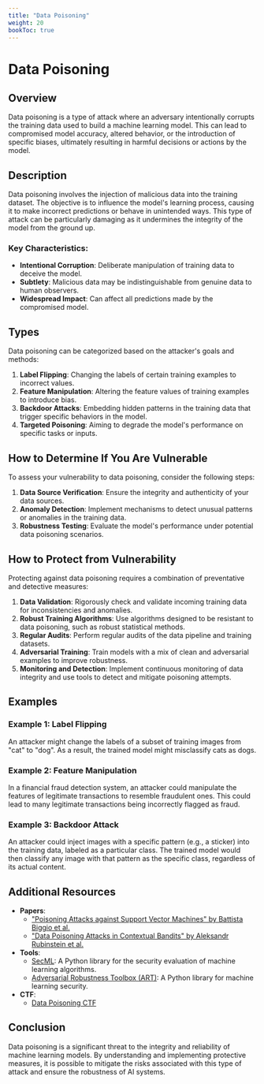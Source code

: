 ```yaml
---
title: "Data Poisoning"
weight: 20
bookToc: true
---
```


# Data Poisoning

## Overview
Data poisoning is a type of attack where an adversary intentionally corrupts the training data used to build a machine learning model. This can lead to compromised model accuracy, altered behavior, or the introduction of specific biases, ultimately resulting in harmful decisions or actions by the model.

## Description
Data poisoning involves the injection of malicious data into the training dataset. The objective is to influence the model's learning process, causing it to make incorrect predictions or behave in unintended ways. This type of attack can be particularly damaging as it undermines the integrity of the model from the ground up.

### Key Characteristics:
- **Intentional Corruption**: Deliberate manipulation of training data to deceive the model.
- **Subtlety**: Malicious data may be indistinguishable from genuine data to human observers.
- **Widespread Impact**: Can affect all predictions made by the compromised model.

## Types
Data poisoning can be categorized based on the attacker's goals and methods:

1. **Label Flipping**: Changing the labels of certain training examples to incorrect values.
2. **Feature Manipulation**: Altering the feature values of training examples to introduce bias.
3. **Backdoor Attacks**: Embedding hidden patterns in the training data that trigger specific behaviors in the model.
4. **Targeted Poisoning**: Aiming to degrade the model's performance on specific tasks or inputs.

## How to Determine If You Are Vulnerable
To assess your vulnerability to data poisoning, consider the following steps:

1. **Data Source Verification**: Ensure the integrity and authenticity of your data sources.
2. **Anomaly Detection**: Implement mechanisms to detect unusual patterns or anomalies in the training data.
3. **Robustness Testing**: Evaluate the model's performance under potential data poisoning scenarios.

## How to Protect from Vulnerability
Protecting against data poisoning requires a combination of preventative and detective measures:

1. **Data Validation**: Rigorously check and validate incoming training data for inconsistencies and anomalies.
2. **Robust Training Algorithms**: Use algorithms designed to be resistant to data poisoning, such as robust statistical methods.
3. **Regular Audits**: Perform regular audits of the data pipeline and training datasets.
4. **Adversarial Training**: Train models with a mix of clean and adversarial examples to improve robustness.
5. **Monitoring and Detection**: Implement continuous monitoring of data integrity and use tools to detect and mitigate poisoning attempts.

## Examples
### Example 1: Label Flipping
An attacker might change the labels of a subset of training images from "cat" to "dog". As a result, the trained model might misclassify cats as dogs.

### Example 2: Feature Manipulation
In a financial fraud detection system, an attacker could manipulate the features of legitimate transactions to resemble fraudulent ones. This could lead to many legitimate transactions being incorrectly flagged as fraud.

### Example 3: Backdoor Attack
An attacker could inject images with a specific pattern (e.g., a sticker) into the training data, labeled as a particular class. The trained model would then classify any image with that pattern as the specific class, regardless of its actual content.

## Additional Resources
- **Papers**: 
  - ["Poisoning Attacks against Support Vector Machines" by Battista Biggio et al.](https://arxiv.org/abs/1206.6389)
  - ["Data Poisoning Attacks in Contextual Bandits" by Aleksandr Rubinstein et al.](https://arxiv.org/abs/1905.01888)
- **Tools**: 
  - [SecML](https://github.com/pralab/secml): A Python library for the security evaluation of machine learning algorithms.
  - [Adversarial Robustness Toolbox (ART)](https://github.com/Trusted-AI/adversarial-robustness-toolbox): A Python library for machine learning security.
- **CTF**:
  - [Data Poisoning CTF](https://github.com/AI-Security-Research-Group/Data-Poisoning-CTF)

## Conclusion
Data poisoning is a significant threat to the integrity and reliability of machine learning models. By understanding and implementing protective measures, it is possible to mitigate the risks associated with this type of attack and ensure the robustness of AI systems.
